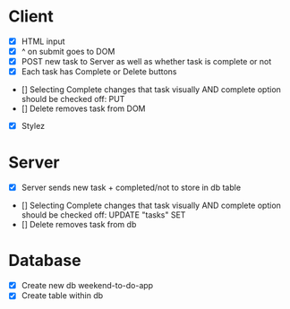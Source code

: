 # Client

- [x] HTML input
- [x] ^ on submit goes to DOM
- [x] POST new task to Server as well as whether task is complete or not
- [x] Each task has Complete or Delete buttons
- [] Selecting Complete changes that task visually AND complete option should be checked off: PUT
- [] Delete removes task from DOM
- [x] Stylez

# Server

- [x] Server sends new task + completed/not to store in db table
- [] Selecting Complete changes that task visually AND complete option should be checked off: UPDATE "tasks" SET
- [] Delete removes task from db

# Database

- [x] Create new db weekend-to-do-app
- [x] Create table within db
